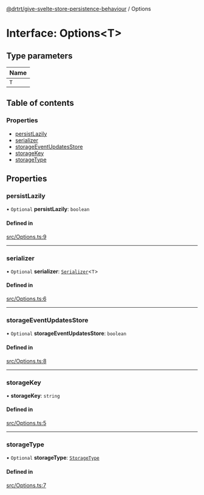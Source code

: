 [@drtrt/give-svelte-store-persistence-behaviour](../README.md) / Options

# Interface: Options\<T\>

## Type parameters

| Name |
| :------ |
| `T` |

## Table of contents

### Properties

- [persistLazily](Options.md#persistlazily)
- [serializer](Options.md#serializer)
- [storageEventUpdatesStore](Options.md#storageeventupdatesstore)
- [storageKey](Options.md#storagekey)
- [storageType](Options.md#storagetype)

## Properties

### persistLazily

• `Optional` **persistLazily**: `boolean`

#### Defined in

[src/Options.ts:9](https://github.com/drtrt-org/give-svelte-store-persistence-behaviour/blob/1425e0d/src/Options.ts#L9)

___

### serializer

• `Optional` **serializer**: [`Serializer`](Serializer.md)\<`T`\>

#### Defined in

[src/Options.ts:6](https://github.com/drtrt-org/give-svelte-store-persistence-behaviour/blob/1425e0d/src/Options.ts#L6)

___

### storageEventUpdatesStore

• `Optional` **storageEventUpdatesStore**: `boolean`

#### Defined in

[src/Options.ts:8](https://github.com/drtrt-org/give-svelte-store-persistence-behaviour/blob/1425e0d/src/Options.ts#L8)

___

### storageKey

• **storageKey**: `string`

#### Defined in

[src/Options.ts:5](https://github.com/drtrt-org/give-svelte-store-persistence-behaviour/blob/1425e0d/src/Options.ts#L5)

___

### storageType

• `Optional` **storageType**: [`StorageType`](../enums/StorageType.md)

#### Defined in

[src/Options.ts:7](https://github.com/drtrt-org/give-svelte-store-persistence-behaviour/blob/1425e0d/src/Options.ts#L7)
